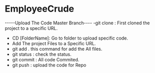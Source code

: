 # EmployeeCrude

-----Upload The Code Master Branch----
-git clone : First cloned the project to a specific URL.
- CD [FolderName]: Go to folder to upload specific code.
-  Add The project Files to a Specific URL.
- git add .  this command for add the All files.
- git status : check the status.
- git commit : All code Commited.
- git push 	: upload the code for Repo